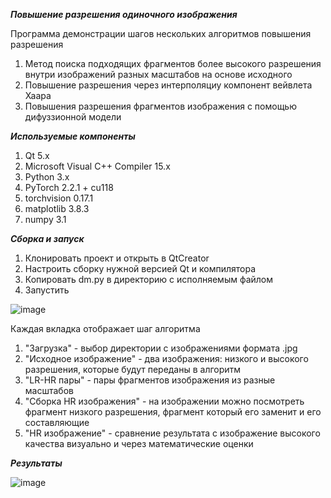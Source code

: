 ***Повышение разрешения одиночного изображения***

Программа демонстрации шагов нескольких алгоритмов повышения разрешения
1) Метод поиска подходящих фрагментов более высокого разрешения внутри изображений разных масштабов на основе исходного
2) Повышение разрешения через интерполяциу компонент вейвлета Хаара
3) Повышения разрешения фрагментов изображения с помощью дифуззионной модели

***Используемые компоненты***

1) Qt 5.x
2) Microsoft Visual C++ Compiler 15.x
3) Python 3.x
4) PyTorch 2.2.1 + cu118
5) torchvision 0.17.1
6) matplotlib 3.8.3
7) numpy 3.1

***Сборка и запуск***
1) Клонировать проект и открыть в QtCreator
2) Настроить сборку нужной версией Qt и компилятора
3) Копировать dm.py в директорию с исполняемым файлом
4) Запустить

![image](https://github.com/FlamasterRu/sisr/assets/60773749/6d2fc39d-2633-46b0-84a1-c9518038c85c)

Каждая вкладка отображает шаг алгоритма
1) "Загрузка" - выбор директории с изображениями формата .jpg
2) "Исходное изображение" - два изображения: низкого и высокого разрешения, которые будут переданы в алгоритм
3) "LR-HR пары" - пары фрагментов изображения из разные масштабов
4) "Сборка HR изображения" - на изображении можно посмотреть фрагмент низкого разрешения, фрагмент который его заменит и его составляющие
5) "HR изображение" - сравнение результата с изображение высокого качества визуально и через математические оценки

***Результаты***

![image](https://github.com/FlamasterRu/sisr/assets/60773749/3df6583f-647d-4be4-9a53-12e1442bb6dd)
